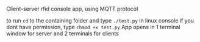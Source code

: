 Client-server rfid console app, using MQTT protocol

to run ``` cd ``` to the containing folder and type ``` ./test.py ``` in linux console
if you dont have permission, type 
``` chmod +x test.py ```
App opens in 1 terminal window for server and 2 terminals for clients